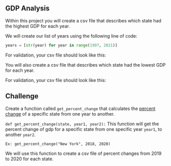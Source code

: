 ## GDP Analysis

Within this project you will create a csv file that describes which state had the highest GDP for each year.

We will create our list of years using the following line of code:

```python
years = [str(year) for year in range(1997, 2021)]
```

For validation, your csv file should look like this:



You will also create a csv file that describes which state had the lowest GDP for each year.

For validation, your csv file should look like this:

## Challenge

Create a function called `get_percent_change` that calculates the [percent change](https://www.investopedia.com/terms/p/percentage-change.asp) of a specific state from one year to another. 

`def get_percent_change(state, year1, year2):`
    This function will get the percent change of gdp for a specific state from one specific year `year1`, to another `year2`.

    Ex: get_percent_change("New York", 2018, 2020) 

We will use this function to create a csv file of percent changes from 2019 to 2020 for each state.
  
